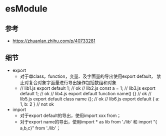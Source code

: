 # esModule

## 参考
  - https://zhuanlan.zhihu.com/p/40733281

## 细节
  - export
    - 对于单class，function，变量、及字面量的导出使用export default，
    禁止对复合对象字面量进行导出操作包括数组和对象
    - // lib1.js
      export default 1; // ok
      // lib2.js
      const a = 1;
      // lib3.js
      export default 1; // ok
      // lib4.js
      export default function name() {} // ok
      // lib5.js
      export default class name {}; // ok
      // lib6.js
      export default { a: 1, b: 2 } // not ok
  - import
    - 对于export default的导出，使用import xxx from；
    - 对于export name的导出，使用import * as lib from './lib'
    和 import “\{ a,b,c}" from './lib'；